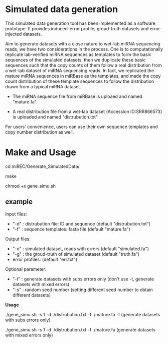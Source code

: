 # Simulated data generation

This simulated data generation tool has been implemented as a software prototype. It provides induced-error profile, groud-truth datasets and  error-injected datasets.

Aim to generate datasets with a close nature to wet-lab miRNA sequencing reads, we have two considerations in the process. One is to computationally replicate lab-verified miRNA sequences as templates to form the basic sequences of the simulated datasets, then we duplicate these basic sequences such that the copy counts of them follow a real distribution from a wet-lab dataset of miRNA sequencing reads. In fact, we replicated the mature miRNA sequences in miRBase as the templates, and made the copy count distribution of these template sequences to follow the distribution drawn from a typical miRNA dataset.

- The miRNA sequence file from miRBase is uploaed and named "mature.fa".

- A real distribution file from a wet-lab dataset (Accession ID:SRR866573) is uploaded and named "distrubution.txt"

For users' convenience, users can use their own sequence templates and copy number distribution as well.

# Make and Usage

cd miREC/Generate_SimulatedData/

make

chmod +x gene_simu.sh


## example

Input files: 

- "-d" : distrubution file: ID and sequence (default "distrubution.txt")
- "-f" : sequence templates: fasta file (default "mature.fa")

Output files:

-  "-o" : simulated dataset, reads with errors (default "simulated.fa")
-  "-g" : the groud-truth of simulated dataset  (default "truth.fa")
- error profiles: (default "err.txt")

Optional parameter:

- "-t" : generate datasets with subs errors only (don't use -t, generate datasets with mixed errors)
- "-s" : random seed number (setting different seed number to obtain different datasets)

**Usage**

./gene_simu.sh -s 1 -d ./distrubution.txt -f ./mature.fa -t (generate datasets with subs errors only)

./gene_simu.sh -s 1 -d ./distrubution.txt -f ./mature.fa (generate datasets with mixed errors only)



